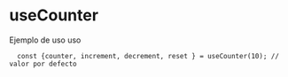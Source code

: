 # useCounter

Ejemplo de uso uso

```
  const {counter, increment, decrement, reset } = useCounter(10); // valor por defecto
```
